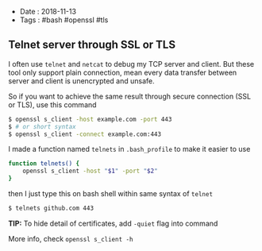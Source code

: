 - Date : 2018-11-13
- Tags : #bash #openssl #tls

## Telnet server through SSL or TLS

I often use `telnet` and `netcat` to debug my TCP server and client. But these tool only support plain connection, mean every data transfer between server and client is unencrypted and unsafe.

So if you want to achieve the same result through secure connection (SSL or TLS), use this command

```bash
$ openssl s_client -host example.com -port 443
$ # or short syntax
$ openssl s_client -connect example.com:443
```

I made a function named `telnets` in `.bash_profile` to make it easier to use

```bash
function telnets() {
	openssl s_client -host "$1" -port "$2"
}
```

then I just type this on bash shell within same syntax of `telnet`

```bash
$ telnets github.com 443
```

**TIP:** To hide detail of certificates, add `-quiet` flag into command

More info, check `openssl s_client -h`

